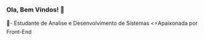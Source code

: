 ### Ola, Bem Vindos! 👋

🚀- Estudante de Analise e Desenvolvimento de Sistemas
<⚡Apaixonada por Front-End

